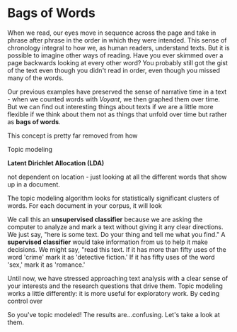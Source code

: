 # Bags of Words

When we read, our eyes move in sequence across the page and take in phrase after phrase in the order in which they were intended. This sense of chronology integral to how we, as human readers, understand texts. But it is possible to imagine other ways of reading. Have you ever skimmed over a page backwards looking at every other word? You probably still got the gist of the text even though you didn't read in order, even though you missed many of the words.

Our previous examples have preserved the sense of narrative time in a text - when we counted words with *Voyant*, we then graphed them over time. But we can find out interesting things about texts if we are a little more flexible if we think about them not as things that unfold over time but rather as **bags of words**. 

This concept is pretty far removed from how

Topic modeling 

**Latent Dirichlet Allocation (LDA)**

not dependent on location - just looking at all the different words that show up in a document.

The topic modeling algorithm looks for statistically significant clusters of words. For each document in your corpus, it will look 

We call this an **unsupervised classifier** because we are asking the computer to analyze and mark a text without giving it any clear directions. We just say, "here is some text. Do your thing and tell me what you find." A **supervised classifier** would take information from us to help it make decisions. We might say, "read this text. If it has more than fifty uses of the word 'crime' mark it as 'detective fiction.' If it has fifty uses of the word 'sex,' mark it as 'romance.'

Until now, we have stressed approaching text analysis with a clear sense of your interests and the research questions that drive them. Topic modeling works a little differently: it is more useful for exploratory work. By ceding control over 

So you've topic modeled! The results are…confusing. Let's take a look at them.